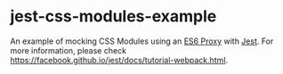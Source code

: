 jest-css-modules-example
=====================

An example of mocking CSS Modules using an [ES6 Proxy](https://github.com/keyanzhang/identity-obj-proxy) with [Jest](https://facebook.github.io/jest). For more information, please check https://facebook.github.io/jest/docs/tutorial-webpack.html.
